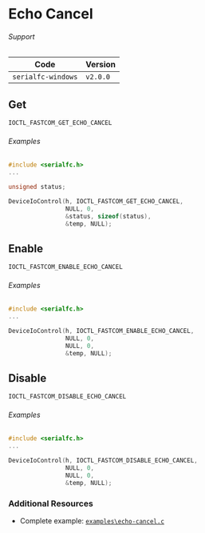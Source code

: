 # Echo Cancel


###### Support
| Code           | Version
| -------------- | --------
| `serialfc-windows` | `v2.0.0` 


## Get
```c
IOCTL_FASTCOM_GET_ECHO_CANCEL
```

###### Examples
```c
#include <serialfc.h>
...

unsigned status;

DeviceIoControl(h, IOCTL_FASTCOM_GET_ECHO_CANCEL, 
                NULL, 0, 
                &status, sizeof(status), 
                &temp, NULL);
```


## Enable
```c
IOCTL_FASTCOM_ENABLE_ECHO_CANCEL
```

###### Examples
```c
#include <serialfc.h>
...

DeviceIoControl(h, IOCTL_FASTCOM_ENABLE_ECHO_CANCEL, 
                NULL, 0, 
                NULL, 0, 
                &temp, NULL);
```


## Disable
```c
IOCTL_FASTCOM_DISABLE_ECHO_CANCEL
```

###### Examples
```c
#include <serialfc.h>
...

DeviceIoControl(h, IOCTL_FASTCOM_DISABLE_ECHO_CANCEL, 
                NULL, 0, 
                NULL, 0, 
                &temp, NULL);
```


### Additional Resources
- Complete example: [`examples\echo-cancel.c`](https://github.com/commtech/serialfc-windows/blob/master/examples/echo-cancel.c)
